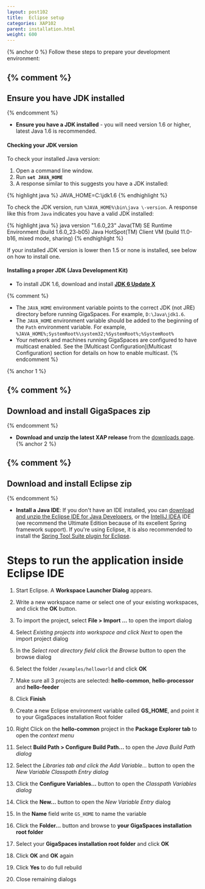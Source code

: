 ```yaml
---
layout: post102
title:  Eclipse setup
categories: XAP102
parent: installation.html
weight: 600
---
```







{% anchor 0 %}
Follow these steps to prepare your development environment:

{% comment %}
------------------------------------------------
Ensure you have JDK installed
------------------------------------------------
{% endcomment %}

- **Ensure you have a JDK installed** - you will need version 1.6 or higher, latest Java 1.6 is recommended.

#### Checking your JDK version

To check your installed Java version:

1. Open a command line window.
1. Run **`set JAVA_HOME`**
1. A response similar to this suggests you have a JDK installed:

{% highlight java %}
JAVA_HOME=C:\jdk1.6
{% endhighlight %}

To check the JDK version, run `%JAVA_HOME%\bin\java \-version`. A response like this from `Java` indicates you have a valid JDK installed:

{% highlight java %}
java version "1.6.0_23"
Java(TM) SE Runtime Environment (build 1.6.0_23-b05)
Java HotSpot(TM) Client VM (build 11.0-b16, mixed mode, sharing)
{% endhighlight %}

If your installed JDK version is lower then 1.5 or none is installed, see below on how to install one.

#### Installing a proper JDK (Java Development Kit)

- To install JDK 1.6, download and install [**JDK 6 Update X**](http://java.sun.com/javase/downloads/index.jsp)

{% comment %}
- The `JAVA_HOME` environment variable points to the correct JDK (not JRE) directory before running GigaSpaces. For example, `D:\Java\jdk1.6`.
- The `JAVA_HOME` environment variable should be added to the beginning of the `Path` environment variable. For example, `%JAVA_HOME%;SystemRoot%\system32;%SystemRoot%;%SystemRoot%`
- Your network and machines running GigaSpaces are configured to have multicast enabled. See the [Multicast Configuration](Multicast Configuration) section for details on how to enable multicast.
{% endcomment %}

{% anchor 1 %}

{% comment %}
------------------------------------------------
Download and install GigaSpaces zip
------------------------------------------------
{% endcomment %}

- **Download and unzip the latest XAP release** from the [downloads page](http://www.gigaspaces.com/LatestProductVersion).
{% anchor 2 %}

{% comment %}
------------------------------------------------
Download and install Eclipse zip
------------------------------------------------
{% endcomment %}

- **Install a Java IDE**: If you don't have an IDE installed, you can [download and unzip the Eclipse IDE for Java Developers](http://www.eclipse.org/downloads), or the [IntelliJ IDEA](http://www.jetbrains.com/idea/download/index.html) IDE (we recommend the Ultimate Edition because of its excellent Spring framework support).
If you're using Eclipse, it is also recommended to install the [Spring Tool Suite plugin for Eclipse](http://www.springsource.com/developer/sts).

# Steps to run the application inside Eclipse IDE

1. Start Eclipse. A **Workspace Launcher Dialog** appears.
1. Write a new workspace name or select one of your existing workspaces, and click the **OK** button.
1. To import the project, select **File > Import ...** to open the import dialog
1. Select **Existing projects into workspace* and click *Next** to open the import project dialog
1. In the **Select root directory* field click the *Browse** button to open the browse dialog
1. Select the folder `/examples/helloworld` and click **OK**
1. Make sure all 3 projects are selected: **hello-common**, **hello-processor** and **hello-feeder**
1. Click **Finish**
1. Create a new Eclipse environment variable called **GS_HOME**, and point it to your GigaSpaces installation Root folder

1. Right Click on the **hello-common** project in the **Package Explorer tab** to open the _context menu_
1. Select **Build Path > Configure Build Path...** to open the _Java Build Path dialog_
1. Select the **Libraries tab* and click the *Add Variable...** button to open the _New Variable Classpath Entry dialog_
1. Click the **Configure Variables...** button to open the _Classpath Variables dialog_
1. Click the **New...** button to open the _New Variable Entry_ dialog
1. In the **Name** field write `GS_HOME` to name the variable
1. Click the **Folder...** button and browse to **your GigaSpaces installation root folder**
1. Select your **GigaSpaces installation root folder** and click **OK**
1. Click **OK** and **OK** again
1. Click **Yes** to do full rebuild
1. Close remaining dialogs
